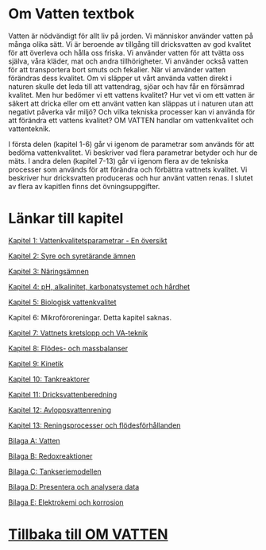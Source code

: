 # Om Vatten textbok
Vatten är nödvändigt för allt liv på jorden. Vi människor använder vatten på många olika sätt. 
Vi är beroende av tillgång till dricksvatten av god kvalitet för att överleva och hålla oss friska. 
Vi använder vatten för att tvätta oss själva, våra kläder, mat och andra tillhörigheter. 
Vi använder också vatten för att transportera bort smuts och fekalier. 
När vi använder vatten förändras dess kvalitet. 
Om vi släpper ut vårt använda vatten direkt i naturen skulle det leda till att vattendrag, sjöar och hav får en försämrad kvalitet. 
Men hur bedömer vi ett vattens kvalitet? 
Hur vet vi om ett vatten är säkert att dricka eller om ett använt vatten kan släppas ut i naturen utan att negativt påverka vår miljö? 
Och vilka tekniska processer kan vi använda för att förändra ett vattens kvalitet? OM VATTEN handlar om vattenkvalitet och vattenteknik. 

I första delen (kapitel 1-6) går vi igenom de parametrar som används för att bedöma vattenkvalitet. 
Vi beskriver vad flera parametrar betyder och hur de mäts. 
I andra delen (kapitel 7-13) går vi igenom flera av de tekniska processer som används för att förändra och förbättra vattnets kvalitet. 
Vi beskriver hur dricksvatten produceras och hur använt vatten renas. I slutet av flera av kapitlen finns det övningsuppgifter.

# Länkar till kapitel

<a href="https://omvatten.github.io/kapitel/1_Översikt.pdf" target="_blank">Kapitel 1: Vattenkvalitetsparametrar - En översikt</a>

<a href="https://omvatten.github.io/kapitel/2_Syre.pdf" target="_blank">Kapitel 2: Syre och syretärande ämnen</a>

<a href="https://omvatten.github.io/kapitel/3_Näringsämnen.pdf" target="_blank">Kapitel 3: Näringsämnen</a>

<a href="https://omvatten.github.io/kapitel/4_pH.pdf" target="_blank">Kapitel 4: pH, alkalinitet, karbonatsystemet och hårdhet</a>

<a href="https://omvatten.github.io/kapitel/5_Biologi.pdf" target="_blank">Kapitel 5: Biologisk vattenkvalitet</a>

Kapitel 6: Mikroföroreningar. Detta kapitel saknas.

<a href="https://omvatten.github.io/kapitel/7_Vattnetskretslopp.pdf" target="_blank">Kapitel 7: Vattnets kretslopp och VA-teknik</a>

<a href="https://omvatten.github.io/kapitel/8_Massbalanser.pdf" target="_blank">Kapitel 8: Flödes- och massbalanser</a>

<a href="https://omvatten.github.io/kapitel/9_Kinetik.pdf" target="_blank">Kapitel 9: Kinetik</a>

<a href="https://omvatten.github.io/kapitel/10_Tankreaktorer.pdf" target="_blank">Kapitel 10: Tankreaktorer</a>

<a href="https://omvatten.github.io/kapitel/11_Dricksvattenberedning.pdf" target="_blank">Kapitel 11: Dricksvattenberedning</a>

<a href="https://omvatten.github.io/kapitel/12_Avloppsvattenrening.pdf" target="_blank">Kapitel 12: Avloppsvattenrening</a>

<a href="https://omvatten.github.io/kapitel/13_Flöden.pdf" target="_blank">Kapitel 13: Reningsprocesser och flödesförhållanden</a>

<a href="https://omvatten.github.io/kapitel/Bilaga_A_vatten.pdf" target="_blank">Bilaga A: Vatten</a>

<a href="https://omvatten.github.io/kapitel/Bilaga_B_redox.pdf" target="_blank">Bilaga B: Redoxreaktioner</a>

<a href="https://omvatten.github.io/kapitel/Bilaga_C_tankserie.pdf" target="_blank">Bilaga C: Tankseriemodellen</a>

<a href="https://omvatten.github.io/kapitel/Bilaga_D_dataanalys.pdf" target="_blank">Bilaga D: Presentera och analysera data</a>

<a href="https://omvatten.github.io/kapitel/Bilaga_E_elektrokemi.pdf" target="_blank">Bilaga E: Elektrokemi och korrosion</a>

# <a href="https://omvatten.github.io">Tillbaka till OM VATTEN</a>
